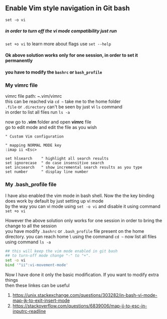 
## Enable Vim style navigation in Git bash 
`set -o vi` 
##### in order to turn off the vi mode compatibility just run
`set +o vi`
to learn more about flags use `set --help`

#### Ok above solution works only for one session, in order to set it permanently 
#### you have to modify the `bashrc` or `bash_profile` 


### My vimrc file 
vimrc file path: ~.vim/vimrc  <br /> 
this can be reached via `cd ~` take me to the home folder \
`.file` or `.directory` can't be seen by just vi `ls` command \
in order to list all files run `ls -a`  

now go to **.vim** folder and open **vimrc** file \
go to edit mode and edit the file as you wish  
```vim
" Custom Vim configuration 

" mapping NORMAL MODE key 
:imap ii <Esc>

set hlsearch    " highlight all search results
set ignorecase  " do case insensitive search 
set incsearch   " show incremental search results as you type
set number      " display line number
```

### My .bash_profile file 
I have also enabled the vim mode in bash shell. 
Now the the key binding does work by default by just setting up vi mode \
by the way you can vi mode using `set -o vi` and disable it using command `set +o vi` 

However the above solution only works for one session in order to bring the change to all the session \
you have modify `.bashrc` or `.bash_profile` file present on the home directory. you can reach home \ 
using the command `cd ~` now list all files using command `ls -a` 

```bash
## this will keep the vim mode enabled in git bash 
## to turn-off mode change "-" to "+".
set -o vi
bind '"ii":vi-movement-mode'
```

Now I have done it only the basic modification. If you want to modify extra things <br/>
then these linkes can be useful 
1. https://unix.stackexchange.com/questions/303282/in-bash-vi-mode-map-jk-to-exit-insert-mode
2. https://stackoverflow.com/questions/6839006/map-jj-to-esc-in-inputrc-readline






